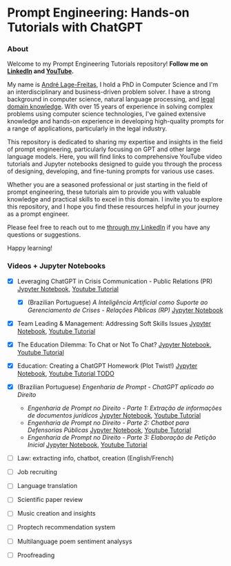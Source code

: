 # Prompt Engineering: Hands-on Tutorials with ChatGPT 

<!--center><img src="/repo-banner.png" alt="MarineGEO circle logo" style="height: 200px"/></center>-->

### About

Welcome to my Prompt Engineering Tutorials repository! **Follow me on [LinkedIn](www.linkedin.com/comm/mynetwork/discovery-see-all?usecase=PEOPLE_FOLLOWS&followMember=lage) and [YouTube](https://www.youtube.com/channel/UCLPXTzvZ8IFrU6hBTeo1C-Q).**

My name is [André Lage-Freitas](www.linkedin.com/in/lage), I hold a PhD in Computer Science and I'm an interdisciplinary and business-driven problem solver. I have a strong background in computer science, natural language processing, and [legal domain knowledge](https://peerj.com/articles/cs-904/). With over 15 years of experience in solving complex problems using computer science technologies, I've gained extensive knowledge and hands-on experience in developing high-quality prompts for a range of applications, particularly in the legal industry.

This repository is dedicated to sharing my expertise and insights in the field of prompt engineering, particularly focusing on GPT and other large language models. Here, you will find links to comprehensive YouTube video tutorials and Jupyter notebooks designed to guide you through the process of designing, developing, and fine-tuning prompts for various use cases. 

Whether you are a seasoned professional or just starting in the field of prompt engineering, these tutorials aim to provide you with valuable knowledge and practical skills to excel in this domain. I invite you to explore this repository, and I hope you find these resources helpful in your journey as a prompt engineer.

Please feel free to reach out to me [through my LinkedIn](www.linkedin.com/in/lage) if you have any questions or suggestions.

Happy learning! 

### Videos + Jupyter Notebooks

- [x] Leveraging ChatGPT in Crisis Communication - Public Relations (PR) [Jypyter Notebook](https://github.com/lagefreitas/prompt-engineering/blob/main/PR-crisis-communication.ipynb), [Youtube Tutorial](https://youtu.be/JUL3SvS5Gn0)
  - [x] (Brazilian Portuguese) _A Inteligência Artificial como Suporte ao Gerenciamento de Crises - Relações Píblicas (RP)_ [Jypyter Notebook](https://github.com/lagefreitas/prompt-engineering/blob/main/PR-crisis-communication-portuguese.ipynb)
- [x] Team Leading & Management: Addressing Soft Skills Issues [Jypyter Notebook](https://github.com/lagefreitas/prompt-engineering/blob/main/prompt-engineering-team_mgmt-addressing_soft_skills_issues.ipynb), [Youtube Tutorial](https://youtu.be/_30ZbI_TYxI)
- [x] The Education Dilemma: To Chat or Not To Chat? [Jypyter Notebook](https://github.com/lagefreitas/prompt-engineering/blob/main/prompt-engineering-education.ipynb), [Youtube Tutorial](https://youtu.be/psfVcL14LSc)
- [x] Education: Creating a ChatGPT Homework (Plot Twist!) [Jypyter Notebook](https://github.com/lagefreitas/prompt-engineering/blob/main/prompt-engineering-education-homework.ipynb), [Youtube Tutorial TODO](https://www.youtube.com/@lagefreitas/playlists)

- [x] (Brazilian Portuguese) _Engenharia de Prompt - ChatGPT aplicado ao Direito_
  - _Engenharia de Prompt no Direito - Parte 1: Extração de informações de documentos jurídicos_ [Jypyter Notebook](https://github.com/lagefreitas/prompt-engineering/blob/main/legal-prompt-engineering-portuguese-PT-BR.ipynb), [Youtube Tutorial](https://youtu.be/E_cTRolYxaI)
  - _Engenharia de Prompt no Direito - Parte 2: Chatbot para Defensorias Públicas_ [Jypyter Notebook](https://github.com/lagefreitas/prompt-engineering/blob/main/legal-prompt-engineering-portuguese-PT-BR.ipynb), [Youtube Tutorial](https://youtu.be/VW24JzOa_Ik)
  - _Engenharia de Prompt no Direito - Parte 3: Elaboração de Petição Inicial_ [Jypyter Notebook](https://github.com/lagefreitas/prompt-engineering/blob/main/legal-prompt-engineering-portuguese-PT-BR.ipynb), [Youtube Tutorial](https://youtu.be/Bnrv_zYtKMQ)
- [ ] Law: extracting info, chatbot, creation (English/French) 
- [ ] Job recruiting
- [ ] Language translation
- [ ] Scientific paper review
- [ ] Music creation and insights
- [ ] Proptech recommendation system
- [ ] Multilanguage poem sentiment analysys
- [ ] Proofreading


